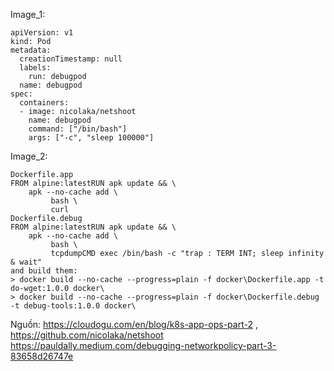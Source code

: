 Image_1:

```
apiVersion: v1
kind: Pod
metadata:
  creationTimestamp: null
  labels:
    run: debugpod
  name: debugpod
spec:
  containers:
  - image: nicolaka/netshoot
    name: debugpod
    command: ["/bin/bash"]
    args: ["-c", "sleep 100000"]
```

Image_2:
```
Dockerfile.app
FROM alpine:latestRUN apk update && \
    apk --no-cache add \
         bash \
         curl
Dockerfile.debug
FROM alpine:latestRUN apk update && \
    apk --no-cache add \
         bash \
         tcpdumpCMD exec /bin/bash -c "trap : TERM INT; sleep infinity & wait"
and build them:
> docker build --no-cache --progress=plain -f docker\Dockerfile.app -t do-wget:1.0.0 docker\
> docker build --no-cache --progress=plain -f docker\Dockerfile.debug -t debug-tools:1.0.0 docker\
```


Nguồn: 
https://cloudogu.com/en/blog/k8s-app-ops-part-2 , https://github.com/nicolaka/netshoot
https://pauldally.medium.com/debugging-networkpolicy-part-3-83658d26747e 